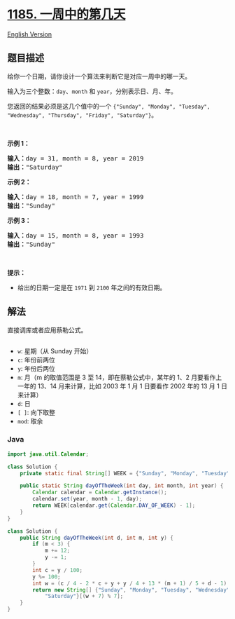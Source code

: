 # [1185. 一周中的第几天](https://leetcode.cn/problems/day-of-the-week)

[English Version](/solution/1100-1199/1185.Day%20of%20the%20Week/README_EN.md)

## 题目描述

<!-- 这里写题目描述 -->

<p>给你一个日期，请你设计一个算法来判断它是对应一周中的哪一天。</p>

<p>输入为三个整数：<code>day</code>、<code>month</code> 和&nbsp;<code>year</code>，分别表示日、月、年。</p>

<p>您返回的结果必须是这几个值中的一个&nbsp;<code>{&quot;Sunday&quot;, &quot;Monday&quot;, &quot;Tuesday&quot;, &quot;Wednesday&quot;, &quot;Thursday&quot;, &quot;Friday&quot;, &quot;Saturday&quot;}</code>。</p>

<p>&nbsp;</p>

<p><strong>示例 1：</strong></p>

<pre><strong>输入：</strong>day = 31, month = 8, year = 2019
<strong>输出：</strong>&quot;Saturday&quot;
</pre>

<p><strong>示例 2：</strong></p>

<pre><strong>输入：</strong>day = 18, month = 7, year = 1999
<strong>输出：</strong>&quot;Sunday&quot;
</pre>

<p><strong>示例 3：</strong></p>

<pre><strong>输入：</strong>day = 15, month = 8, year = 1993
<strong>输出：</strong>&quot;Sunday&quot;
</pre>

<p>&nbsp;</p>

<p><strong>提示：</strong></p>

<ul>
	<li>给出的日期一定是在&nbsp;<code>1971</code> 到&nbsp;<code>2100</code>&nbsp;年之间的有效日期。</li>
</ul>

## 解法

直接调库或者应用蔡勒公式。

<img alt="" src="https://fastly.jsdelivr.net/gh/doocs/leetcode@main/solution/1100-1199/1185.Day%20of%20the%20Week/images/zeller.svg">

-   `w`: 星期（从 Sunday 开始）
-   `c`: 年份前两位
-   `y`: 年份后两位
-   `m`: 月（m 的取值范围是 3 至 14，即在蔡勒公式中，某年的 1、2 月要看作上一年的 13、14 月来计算，比如 2003 年 1 月 1 日要看作 2002 年的 13 月 1 日来计算）
-   `d`: 日
-   `[ ]`: 向下取整
-   `mod`: 取余

### **Java**

```java
import java.util.Calendar;

class Solution {
    private static final String[] WEEK = {"Sunday", "Monday", "Tuesday", "Wednesday", "Thursday", "Friday", "Saturday"};

    public static String dayOfTheWeek(int day, int month, int year) {
        Calendar calendar = Calendar.getInstance();
        calendar.set(year, month - 1, day);
        return WEEK[calendar.get(Calendar.DAY_OF_WEEK) - 1];
    }
}
```

```java
class Solution {
    public String dayOfTheWeek(int d, int m, int y) {
        if (m < 3) {
            m += 12;
            y -= 1;
        }
        int c = y / 100;
        y %= 100;
        int w = (c / 4 - 2 * c + y + y / 4 + 13 * (m + 1) / 5 + d - 1) % 7;
        return new String[] {"Sunday", "Monday", "Tuesday", "Wednesday", "Thursday", "Friday",
            "Saturday"}[(w + 7) % 7];
    }
}
```
